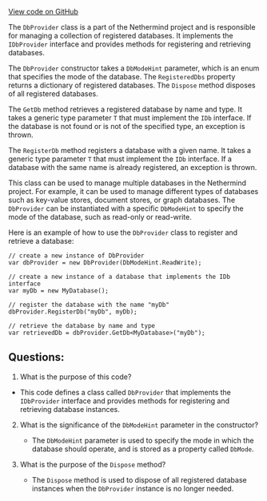 [View code on GitHub](https://github.com/nethermindeth/nethermind/Nethermind.Db/DbProvider.cs)

The `DbProvider` class is a part of the Nethermind project and is responsible for managing a collection of registered databases. It implements the `IDbProvider` interface and provides methods for registering and retrieving databases. 

The `DbProvider` constructor takes a `DbModeHint` parameter, which is an enum that specifies the mode of the database. The `RegisteredDbs` property returns a dictionary of registered databases. The `Dispose` method disposes of all registered databases.

The `GetDb` method retrieves a registered database by name and type. It takes a generic type parameter `T` that must implement the `IDb` interface. If the database is not found or is not of the specified type, an exception is thrown.

The `RegisterDb` method registers a database with a given name. It takes a generic type parameter `T` that must implement the `IDb` interface. If a database with the same name is already registered, an exception is thrown.

This class can be used to manage multiple databases in the Nethermind project. For example, it can be used to manage different types of databases such as key-value stores, document stores, or graph databases. The `DbProvider` can be instantiated with a specific `DbModeHint` to specify the mode of the database, such as read-only or read-write. 

Here is an example of how to use the `DbProvider` class to register and retrieve a database:

```
// create a new instance of DbProvider
var dbProvider = new DbProvider(DbModeHint.ReadWrite);

// create a new instance of a database that implements the IDb interface
var myDb = new MyDatabase();

// register the database with the name "myDb"
dbProvider.RegisterDb("myDb", myDb);

// retrieve the database by name and type
var retrievedDb = dbProvider.GetDb<MyDatabase>("myDb");
```
## Questions: 
 1. What is the purpose of this code?
   - This code defines a class called `DbProvider` that implements the `IDbProvider` interface and provides methods for registering and retrieving database instances.

2. What is the significance of the `DbModeHint` parameter in the constructor?
   - The `DbModeHint` parameter is used to specify the mode in which the database should operate, and is stored as a property called `DbMode`.

3. What is the purpose of the `Dispose` method?
   - The `Dispose` method is used to dispose of all registered database instances when the `DbProvider` instance is no longer needed.